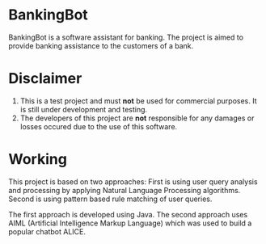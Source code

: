 # BankingBot
BankingBot is a software assistant for banking. The project is aimed to provide banking assistance to the customers of a bank.

# Disclaimer
1. This is a test project and must **not** be used for commercial purposes. It is still under development and testing.
2. The developers of this project are **not** responsible for any damages or losses occured due to the use of this software.

# Working
This project is based on two approaches: First is using user query analysis and processing by applying Natural Language Processing algorithms. Second is using pattern based rule matching of user queries.

The first approach is developed using Java. The second approach uses AIML (Artificial Intelligence Markup Language) which was used to build a popular chatbot ALICE.
